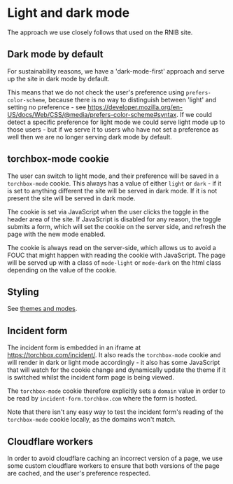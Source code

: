 # Light and dark mode

The approach we use closely follows that used on the RNIB site.

## Dark mode by default

For sustainability reasons, we have a 'dark-mode-first' approach and serve up the site in dark mode by default.

This means that we do not check the user's preference using `prefers-color-scheme`, because there is no way to distinguish between 'light' and setting no preference - see https://developer.mozilla.org/en-US/docs/Web/CSS/@media/prefers-color-scheme#syntax. If we could detect a specific preference for light mode we could serve light mode up to those users - but if we serve it to users who have not set a preference as well then we are no longer serving dark mode by default.

## torchbox-mode cookie

The user can switch to light mode, and their preference will be saved in a `torchbox-mode` cookie. This always has a value of either `light` or `dark` - if it is set to anything different the site will be served in dark mode. If it is not present the site will be served in dark mode.

The cookie is set via JavaScript when the user clicks the toggle in the header area of the site. If JavaScript is disabled for any reason, the toggle submits a form, which will set the cookie on the server side, and refresh the page with the new mode enabled.

The cookie is always read on the server-side, which allows us to avoid a FOUC that might happen with reading the cookie with JavaScript. The page will be served up with a class of `mode-light` or `mode-dark` on the html class depending on the value of the cookie.

## Styling

See [themes and modes](/front-end/themes_and_modes).

## Incident form

The incident form is embedded in an iframe at https://torchbox.com/incident/. It also reads the `torchbox-mode` cookie and will render in dark or light mode accordingly - it also has some JavaScript that will watch for the cookie change and dynamically update the theme if it is switched whilst the incident form page is being viewed.

The `torchbox-mode` cookie therefore explicitly sets a `domain` value in order to be read by `incident-form.torchbox.com` where the form is hosted.

Note that there isn't any easy way to test the incident form's reading of the `torchbox-mode` cookie locally, as the domains won't match.

## Cloudflare workers

In order to avoid cloudflare caching an incorrect version of a page, we use some custom cloudflare workers to ensure that both versions of the page are cached, and the user's preference respected.
